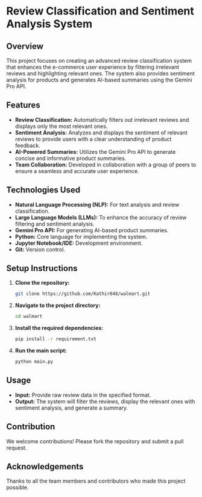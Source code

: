# Review Classification and Sentiment Analysis System

## Overview

This project focuses on creating an advanced review classification system that enhances the e-commerce user experience by filtering irrelevant reviews and highlighting relevant ones. The system also provides sentiment analysis for products and generates AI-based summaries using the Gemini Pro API.

## Features

- **Review Classification:** Automatically filters out irrelevant reviews and displays only the most relevant ones.
- **Sentiment Analysis:** Analyzes and displays the sentiment of relevant reviews to provide users with a clear understanding of product feedback.
- **AI-Powered Summaries:** Utilizes the Gemini Pro API to generate concise and informative product summaries.
- **Team Collaboration:** Developed in collaboration with a group of peers to ensure a seamless and accurate user experience.

## Technologies Used

- **Natural Language Processing (NLP):** For text analysis and review classification.
- **Large Language Models (LLMs):** To enhance the accuracy of review filtering and sentiment analysis.
- **Gemini Pro API:** For generating AI-based product summaries.
- **Python:** Core language for implementing the system.
- **Jupyter Notebook/IDE:** Development environment.
- **Git:** Version control.

## Setup Instructions

1. **Clone the repository:**
   ```bash
   git clone https://github.com/Kathir048/walmart.git
   ```
2. **Navigate to the project directory:**
   ```bash
   cd walmart
   ```
3. **Install the required dependencies:**
   ```bash
   pip install -r requirement.txt
   ```
4. **Run the main script:**
   ```bash
   python main.py
   ```

## Usage

- **Input:** Provide raw review data in the specified format.
- **Output:** The system will filter the reviews, display the relevant ones with sentiment analysis, and generate a summary.

## Contribution

We welcome contributions! Please fork the repository and submit a pull request.


## Acknowledgements

Thanks to all the team members and contributors who made this project possible.
